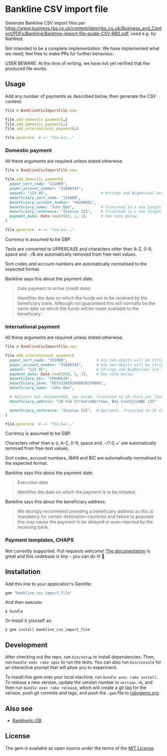 # Bankline CSV import file

Generate Bankline CSV import files per <https://www.business.rbs.co.uk/content/dam/rbs_co_uk/Business_and_Content/PDFs/Bankline/Bankline-import-file-guide-CSV-RBS.pdf>, used e.g. by NatWest.

Not intended to be a complete implementation. We have implemented what we need; feel free to make PRs for further behaviour.

USER BEWARE: At the time of writing, we have not yet verified that the produced file works.


## Usage

Add any number of payments as described below, then generate the CSV content:

``` ruby
file = BanklineCsvImportFile.new

file.add_domestic_payment(…)
file.add_domestic_payment(…)
file.add_international_payment(…)

file.generate  # => "foo,bar,…"
```

### Domestic payment

All these arguments are required unless stated otherwise.

``` ruby
file = BanklineCsvImportFile.new

file.add_domestic_payment(
  payer_sort_code: "151000",
  payer_account_number: "31806542",
  amount: "123.45",                        # Strings and BigDecimal are allowed. (Floats are not advisable for money.) Rounded to 2 decimals.
  beneficiary_sort_code: "151000",
  beneficiary_account_number: "44298801",
  beneficiary_name: "John Doe",            # Truncated to a max length of 35.
  beneficiary_reference: "Invoice 123",    # Truncated to a max length of 18.
  payment_date: Date.new(2018, 1, 1),      # See note below.
)

file.generate  # => "foo,bar,…"
```

Currency is assumed to be GBP.

Texts are converted to UPPERCASE and characters other than A-Z, 0-9, space and .-/& are automatically removed from free-text values.

Sort codes and account numbers are automatically normalised to the expected format.

Bankline says this about the payment date:

> Date payment to arrive (credit date)
>
> Identifies the date on which the funds are to be received by the beneficiary bank. Although not guaranteed this will normally be the same date on which the funds will be made available to the beneficiary.


### International payment

All these arguments are required unless stated otherwise.

``` ruby
file = BanklineCsvImportFile.new

file.add_international_payment(
  payer_sort_code: "151000",             # Any non-digits will be stripped automatically.
  payer_account_number: "31806542",      # Any non-digits will be stripped automatically.
  amount: "123.45",                      # Strings and BigDecimal are allowed. (Floats are not advisable for money.)
  payment_date: Date.new(2018, 1, 1),    # See note below.
  beneficiary_bic: "SPKHDE2H",
  beneficiary_iban: "DE53250501800039370089",
  beneficiary_name: "John Doe",

  # Optional but recommended, see below. Truncated to 35 chars per line and max 3 lines.
  beneficiary_address: "10 Foo Street\nBartown, Baz County\nABC 123"

  beneficiary_reference: "Invoice 123",  # Optional. Truncated to 35 chars per line and max 4 lines.
)

file.generate  # => "foo,bar,…"
```

Currency is assumed to be GBP.

Characters other than a-z, A-Z, 0-9, space and .-/?:(),+' are automatically removed from free-text values.

Sort codes, account numbers, IBAN and BIC are automatically normalised to the expected format.

Bankline says this about the payment date:

> Execution date
>
> Identifies the date on which the payment is to be initiated.

Bankline says this about the beneficiary address:

> We strongly recommend providing a beneficiary address as this is mandatory for certain destination countries and failure to populate this may cause the payment to be delayed or even rejected by the receiving bank.


### Payment templates, CHAPS

Not currently supported. Pull requests welcome! [The documentation](https://www.business.rbs.co.uk/content/dam/rbs_co_uk/Business_and_Content/PDFs/Bankline/Bankline-import-file-guide-CSV-RBS.pdf) is great and this codebase is tiny – you can do it! 💪


## Installation

Add this line to your application's Gemfile:

```ruby
gem "bankline_csv_import_file"
```

And then execute:

    $ bundle

Or install it yourself as:

    $ gem install bankline_csv_import_file


## Development

After checking out the repo, run `bin/setup` to install dependencies. Then, run `bundle exec rake spec` to run the tests. You can also run `bin/console` for an interactive prompt that will allow you to experiment.

To install this gem onto your local machine, run `bundle exec rake install`. To release a new version, update the version number in `version.rb`, and then run `bundle exec rake release`, which will create a git tag for the version, push git commits and tags, and push the `.gem` file to [rubygems.org](https://rubygems.org).

## Also see

* [Banktools::GB](https://github.com/barsoom/banktools-gb)


## License

The gem is available as open source under the terms of the [MIT License](https://opensource.org/licenses/MIT).
